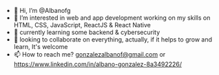 - 👋 Hi, I’m @Albanofg
- 👀 I’m interested in web and app development working on my skills on HTML, CSS, JavaScript, ReactJS & React Native
- 🌱 currently learning some backend & cybersecurity
- 💞️ looking to collaborate on everything, actually, if it helps to grow and learn, It's welcome
- 📫 How to reach me? gonzalezalbanof@gmail.com or https://www.linkedin.com/in/albano-gonzalez-8a3492226/
